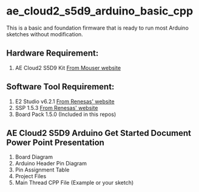 # ae_cloud2_s5d9_arduino_basic_cpp
This is a basic and foundation firmware that is ready to run most Arduino sketches without modification. 

## Hardware Requirement:
1. AE Cloud2 S5D9 Kit [From Mouser website](https://www.mouser.com/ProductDetail/Renesas-Electronics/YSAECLOUD2?qs=sGAEpiMZZMtw0nEwywcFgJjuZv55GFNmTqgV9c4X2bUDORER1zGZBA%3D%3D)


## Software Tool Requirement:
1. E2 Studio v6.2.1 [From Renesas' website](https://www.renesas.com/us/en/products/synergy/software/tools/e2-studio.html)
2. SSP 1.5.3 [From Renesas' website](https://www.renesas.com/us/en/products/synergy/software/ssp.html)
3. Board Pack 1.5.0 (Included in this repos)

## AE Cloud2 S5D9 Arduino Get Started Document Power Point Presentation 
1. Board Diagram
2. Arduino Header Pin Diagram
3. Pin Assignment Table
4. Project Files
5. Main Thread CPP File (Example or your sketch)
